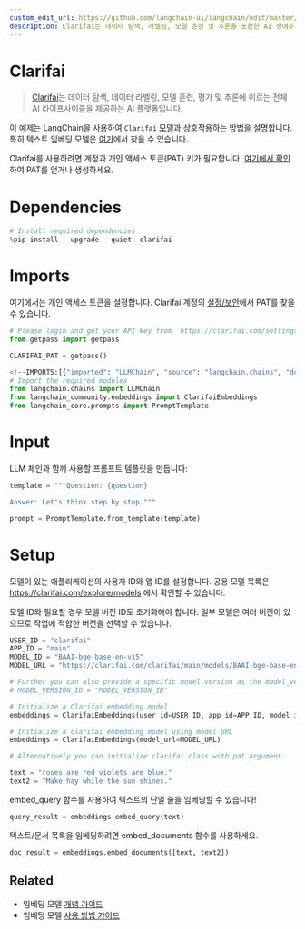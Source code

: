 ```yaml
---
custom_edit_url: https://github.com/langchain-ai/langchain/edit/master/docs/docs/integrations/text_embedding/clarifai.ipynb
description: Clarifai는 데이터 탐색, 라벨링, 모델 훈련 및 추론을 포함한 AI 생애주기를 제공하는 AI 플랫폼입니다.
---
```


# Clarifai

> [Clarifai](https://www.clarifai.com/)는 데이터 탐색, 데이터 라벨링, 모델 훈련, 평가 및 추론에 이르는 전체 AI 라이프사이클을 제공하는 AI 플랫폼입니다.

이 예제는 LangChain을 사용하여 `Clarifai` [모델](https://clarifai.com/explore/models)과 상호작용하는 방법을 설명합니다. 특히 텍스트 임베딩 모델은 [여기](https://clarifai.com/explore/models?page=1&perPage=24&filterData=%5B%7B%22field%22%3A%22model_type_id%22%2C%22value%22%3A%5B%22text-embedder%22%5D%7D%5D)에서 찾을 수 있습니다.

Clarifai를 사용하려면 계정과 개인 액세스 토큰(PAT) 키가 필요합니다. [여기에서 확인](https://clarifai.com/settings/security)하여 PAT를 얻거나 생성하세요.

# Dependencies

```python
# Install required dependencies
%pip install --upgrade --quiet  clarifai
```


# Imports
여기에서는 개인 액세스 토큰을 설정합니다. Clarifai 계정의 [설정/보안](https://clarifai.com/settings/security)에서 PAT를 찾을 수 있습니다.

```python
# Please login and get your API key from  https://clarifai.com/settings/security
from getpass import getpass

CLARIFAI_PAT = getpass()
```


```python
<!--IMPORTS:[{"imported": "LLMChain", "source": "langchain.chains", "docs": "https://api.python.langchain.com/en/latest/chains/langchain.chains.llm.LLMChain.html", "title": "Clarifai"}, {"imported": "ClarifaiEmbeddings", "source": "langchain_community.embeddings", "docs": "https://api.python.langchain.com/en/latest/embeddings/langchain_community.embeddings.clarifai.ClarifaiEmbeddings.html", "title": "Clarifai"}, {"imported": "PromptTemplate", "source": "langchain_core.prompts", "docs": "https://api.python.langchain.com/en/latest/prompts/langchain_core.prompts.prompt.PromptTemplate.html", "title": "Clarifai"}]-->
# Import the required modules
from langchain.chains import LLMChain
from langchain_community.embeddings import ClarifaiEmbeddings
from langchain_core.prompts import PromptTemplate
```


# Input
LLM 체인과 함께 사용할 프롬프트 템플릿을 만듭니다:

```python
template = """Question: {question}

Answer: Let's think step by step."""

prompt = PromptTemplate.from_template(template)
```


# Setup
모델이 있는 애플리케이션의 사용자 ID와 앱 ID를 설정합니다. 공용 모델 목록은 https://clarifai.com/explore/models 에서 확인할 수 있습니다.

모델 ID와 필요할 경우 모델 버전 ID도 초기화해야 합니다. 일부 모델은 여러 버전이 있으므로 작업에 적합한 버전을 선택할 수 있습니다.

```python
USER_ID = "clarifai"
APP_ID = "main"
MODEL_ID = "BAAI-bge-base-en-v15"
MODEL_URL = "https://clarifai.com/clarifai/main/models/BAAI-bge-base-en-v15"

# Further you can also provide a specific model version as the model_version_id arg.
# MODEL_VERSION_ID = "MODEL_VERSION_ID"
```


```python
# Initialize a Clarifai embedding model
embeddings = ClarifaiEmbeddings(user_id=USER_ID, app_id=APP_ID, model_id=MODEL_ID)

# Initialize a clarifai embedding model using model URL
embeddings = ClarifaiEmbeddings(model_url=MODEL_URL)

# Alternatively you can initialize clarifai class with pat argument.
```


```python
text = "roses are red violets are blue."
text2 = "Make hay while the sun shines."
```


embed_query 함수를 사용하여 텍스트의 단일 줄을 임베딩할 수 있습니다!

```python
query_result = embeddings.embed_query(text)
```


텍스트/문서 목록을 임베딩하려면 embed_documents 함수를 사용하세요.

```python
doc_result = embeddings.embed_documents([text, text2])
```


## Related

- 임베딩 모델 [개념 가이드](/docs/concepts/#embedding-models)
- 임베딩 모델 [사용 방법 가이드](/docs/how_to/#embedding-models)